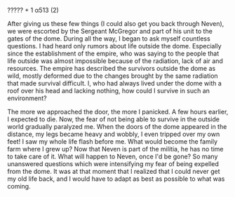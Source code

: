 ????? + 1 α513 (2)

After giving us these few things (I could also get you back through Neven), we were escorted by the Sergeant McGregor and part of his unit to the gates of the dome. During all the way, I began to ask myself countless questions. I had heard only rumors about life outside the dome. Especially since the establishment of the empire, who was saying to the people that life outside was almost impossible because of the radiation, lack of air and resources. The empire has described the survivors outside the dome as wild, mostly deformed due to the changes brought by the same radiation that made survival difficult. I, who had always lived under the dome with a roof over his head and lacking nothing, how could I survive in such an environment?

The more we approached the door, the more I panicked. A few hours earlier, I expected to die. Now, the fear of not being able to survive in the outside world gradually paralyzed me. When the doors of the dome appeared in the distance, my legs became heavy and wobbly, I even tripped over my own feet! I saw my whole life flash before me. What would become the family farm where I grew up? Now that Neven is part of the militia, he has no time to take care of it. What will happen to Neven, once I'd be gone? So many unanswered questions which were intensifying my fear of being expelled from the dome. It was at that moment that I realized that I could never get my old life back, and I would have to adapt as best as possible to what was coming.
